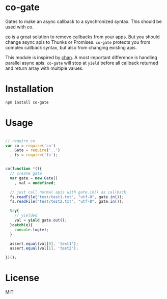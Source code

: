 co-gate
=======

Gates to make an async callback to a synchronized syntax. This should be used with co.

[co](https://github.com/visionmedia/co) is a great solution to remove callbacks from your apps.
But you should change async apis to Thunks or Promises.
`co-gate` protects you from complex callback syntax, but also from changing existing apis.

This module is inspired by [chan](https://github.com/brentburgoyne/chan).
A most important difference is handling parallel async apis.
`co-gate` will stop at `yield` before all callback returned and return array with multiple values.

Installation
=======

```bash
npm install co-gate
```

Usage
=======

```javascript

// require co
var co = require('co')
  , Gate = require('..')
  , fs = require('fs');


co(function *(){
  // create gate
  var gate = new Gate()
    , val = undefined;

  // just call normal apis with gate.in() as callback
  fs.readFile("test/test1.txt", "utf-8", gate.in());
  fs.readFile("test/test2.txt", "utf-8", gate.in());

  try{
    // yielded
    val = yield gate.out();
  }catch(e){
    console.log(e);
  }

  assert.equal(val[0], 'test1');
  assert.equal(val[1], 'test2');

})();


```

License
=======
MIT
